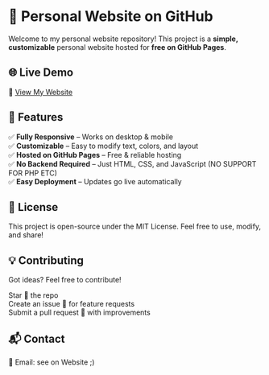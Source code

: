 # 🚀 Personal Website on GitHub  

Welcome to my personal website repository! This project is a **simple, customizable** personal website hosted for **free on GitHub Pages**.  

## 🌐 Live Demo  
🔗 [View My Website](https://domi-cmd.github.io/)  

## 📌 Features  
✅ **Fully Responsive** – Works on desktop & mobile  
✅ **Customizable** – Easy to modify text, colors, and layout  
✅ **Hosted on GitHub Pages** – Free & reliable hosting  
✅ **No Backend Required** – Just HTML, CSS, and JavaScript (NO SUPPORT FOR PHP ETC)        
✅ **Easy Deployment** – Updates go live automatically  

## 📄 License
This project is open-source under the MIT License. Feel free to use, modify, and share!

## 💡 Contributing
Got ideas? Feel free to contribute!

Star 🌟 the repo  
Create an issue 💬 for feature requests    
Submit a pull request 🔧 with improvements    
## 📬 Contact  
📧 Email: see on Website ;)
